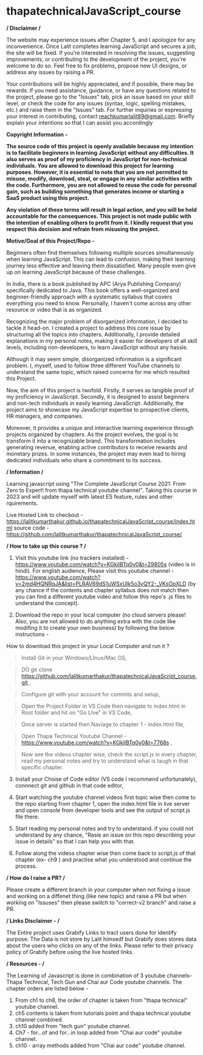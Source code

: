 # thapatechnicalJavaScript_course

**/ Disclaimer /**

The website may experience issues after Chapter 5, and I apologize for any inconvenience. Once Lalit completes learning JavaScript and secures a job, the site will be fixed. If you're interested in resolving the issues, suggesting improvements, or contributing to the development of the project, you're welcome to do so. Feel free to fix problems, propose new UI designs, or address any issues by raising a PR.

Your contributions will be highly appreciated, and if possible, there may be rewards. If you need assistance, guidance, or have any questions related to the project, please go to the "Issues" tab, pick an issue based on your skill level, or check the code for any issues (syntax, logic, spelling mistakes, etc.) and raise them in the "Issues" tab. For further inquiries or expressing your interest in contributing, contact reachkumarlalit89@gmail.com. Briefly explain your intentions so that I can assist you accordingly

**Copyright Information -**

**The source code of this project is openly available because my intention is to facilitate beginners in learning JavaScript without any difficulties. It also serves as proof of my proficiency in JavaScript for non-technical individuals. You are allowed to download this project for learning purposes. However, it is essential to note that you are not permitted to misuse, modify, download, steal, or engage in any similar activities with the code. Furthermore, you are not allowed to reuse the code for personal gain, such as building something that generates income or starting a SaaS product using this project.**

**Any violation of these terms will result in legal action, and you will be held accountable for the consequences. This project is not made public with the intention of enabling others to profit from it. I kindly request that you respect this decision and refrain from misusing the project.**


**Motive/Goal of this Project/Repo -**

Beginners often find themselves following multiple sources simultaneously when learning JavaScript. This can lead to confusion, making their learning journey less effective and leaving them dissatisfied. Many people even give up on learning JavaScript because of these challenges.

In India, there is a book published by APC (Arya Publishing Company) specifically dedicated to Java. This book offers a well-organized and beginner-friendly approach with a systematic syllabus that covers everything you need to know. Personally, I haven't come across any other resource or video that is as organized.

Recognizing the major problem of disorganized information, I decided to tackle it head-on. I created a project to address this core issue by structuring all the topics into chapters. Additionally, I provide detailed explanations in my personal notes, making it easier for developers of all skill levels, including non-developers, to learn JavaScript without any hassle.

Although it may seem simple, disorganized information is a significant problem. I, myself, used to follow three different YouTube channels to understand the same topic, which raised concerns for me which resulted this Project.

Now, the aim of this project is twofold. Firstly, it serves as tangible proof of my proficiency in JavaScript. Secondly, it is designed to assist beginners and non-tech individuals in easily learning JavaScript. Additionally, the project aims to showcase my JavaScript expertise to prospective clients, HR managers, and companies.

Moreover, it provides a unique and interactive learning experience through projects organized by chapters. As the project evolves, the goal is to transform it into a recognizable brand. This transformation includes generating revenue, enabling active contributors to receive rewards and monetary prizes. In some instances, the project may even lead to hiring dedicated individuals who share a commitment to its success.

**/ Information /**

Learning javascript using "The Complete JavaScript Course 2021: From Zero to Expert! from thapa technical youtube channel".
Taking this course in 2023 and will update myself with latest ES feature, rules and other rquirements.

Live Hosted Link to checkout - https://lalitkumarthakur.github.io/thapatechnicalJavaScript_course/index.html
source code - https://github.com/lalitkumarthakur/thapatechnicalJavaScript_course/

**/ How to take up this course ? /**

1) Visit this youtube link (no trackers installed) - https://www.youtube.com/watch?v=KGkiIBTq0y0&t=29805s (video is in hindi). For english audience, Please visit this youtube channel - https://www.youtube.com/watch?v=2md4HQNRqJA&list=PLRAV69dS1uWSxUIk5o3vQY2-_VKsOpXLD (by any chance if the contents and chapter syllabus does not match then you can find a different youtube video and follow this repo's .js files to understand the concept). 

2) Download the repo in your local computer (no cloud servers please! Also, you are not allowed to do anything extra with the code like modifing it to create your own business) by following the below instructions - 

How to download this project in your Local Computer and run it ?

> Install Git in your Windows/LInux/Mac OS,

> DO git clone https://github.com/lalitkumarthakur/thapatechnicalJavaScript_course.git ,

> Configure git with your account for commits and setup,

> Open the Project Folder in VS Code then navigate to index.html in Root folder and hit on "Go LIve" in VS Code,

> Once server is started then Naviage to chapter 1 - index.html file,

> Open Thapa Technical Youtube Channel - https://www.youtube.com/watch?v=KGkiIBTq0y0&t=7768s ,

> Now see the videos chapter wise, check the script.js in every chapter, read my personal notes and try to understand what is taugh in that specific chapter.

3) Install your Choise of Code editor (VS code I recommend unfortunately), connnect git and github in that code editor,

4) Start watching the youtube channel videos first topic wise then come to the repo starting from chapter 1, open the index.html file in live server and open console from developer tools and see the output of script.js file there. 

5) Start reading my personal notes and try to understand. if you could not understand by any chance, "Rasie an issue on this repo describing your issue in details" so that I can help you with that.

6) Follow along the videos chapter wise then come back to script.js of that chapter (ex- ch9 ) and practise what you understood  and continue the process.

**/ How do I raise a PR? /**

Please create a different branch in your computer when not fixing a issue and working on a diffenet thing (like new topic) and raise a PR but when working on "Issuses" then please switch to "correct-v2 branch" and raise a PR.

**/ Links Disclaimer - /**

The Entire project uses Grabify Links to tract users done for identify purpose. The Data is not store by Lalit himsedf but Grabify does stores data about the users who clicks on any of the links. Please refer to their privacy policy of Grabify before using the live hosted links.

**/ Resources - /**

The Learning of Javascript is done in combination of 3 youtube channels- Thapa Technical, Tech Gun and Chai aur Code youtube channels. The chapter orders are listed below -

1. From ch1 to ch8, the order of chapter is taken from "thapa technical" youtube channel.
2. ch5 contents is taken from tutorials point and thapa technical youtube channel combined.
3. ch10 added from "tech gun" youtube channel.
4. Ch7 - for...of and for...in loop added from "Chai aur code" youtube channel.
5. ch10 - array methods added from "Chai aur code" youtube channel.
